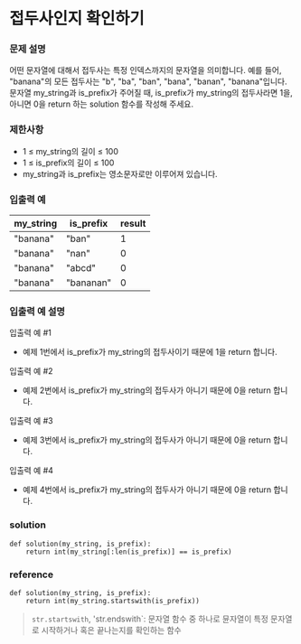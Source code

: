 # 접두사인지 확인하기

### 문제 설명

어떤 문자열에 대해서 접두사는 특정 인덱스까지의 문자열을 의미합니다. 예를 들어, "banana"의 모든 접두사는 "b", "ba", "ban", "bana", "banan", "banana"입니다.
문자열 my_string과 is_prefix가 주어질 때, is_prefix가 my_string의 접두사라면 1을, 아니면 0을 return 하는 solution 함수를 작성해 주세요.

### 제한사항
* 1 ≤ my_string의 길이 ≤ 100
* 1 ≤ is_prefix의 길이 ≤ 100
* my_string과 is_prefix는 영소문자로만 이루어져 있습니다.

### 입출력 예
|my_string|	is_prefix|	result|
|----|----|----|
|"banana"	|"ban"|	1|
|"banana"|	"nan"|	0|
|"banana"|	"abcd"|	0|
|"banana"|	"bananan"|	0|

### 입출력 예 설명
입출력 예 #1
* 예제 1번에서 is_prefix가 my_string의 접두사이기 때문에 1을 return 합니다.

입출력 예 #2
* 예제 2번에서 is_prefix가 my_string의 접두사가 아니기 때문에 0을 return 합니다.

입출력 예 #3
* 예제 3번에서 is_prefix가 my_string의 접두사가 아니기 때문에 0을 return 합니다.

입출력 예 #4
* 예제 4번에서 is_prefix가 my_string의 접두사가 아니기 때문에 0을 return 합니다.

### solution
```
def solution(my_string, is_prefix):
    return int(my_string[:len(is_prefix)] == is_prefix)
```

### reference
```
def solution(my_string, is_prefix):
	return int(my_string.startswith(is_prefix))
```
> `str.startswith`, 'str.endswith`: 문자열 함수 중 하나로 뮨자열이 특정 문자열로 시작하거나 혹은 끝나는지를 확인하는 함수






